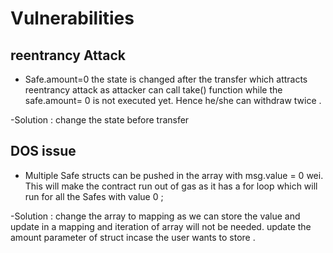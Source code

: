 # Vulnerabilities

## reentrancy Attack 
- Safe.amount=0 the state is changed after the transfer which attracts reentrancy attack as attacker can call take() function while the safe.amount= 0 is not executed yet. Hence he/she can withdraw twice .

-Solution : change the state before transfer

## DOS issue 

- Multiple Safe structs can be pushed in the array with msg.value = 0 wei. This will make the contract run out of gas as it has a for loop which will run for all the Safes with value 0 ;

-Solution : change the array to mapping as we can store the value and update in a mapping and iteration of array will not be needed. update the amount parameter of struct incase the user wants to store . 



